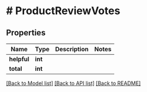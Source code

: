 # # ProductReviewVotes

## Properties

Name | Type | Description | Notes
------------ | ------------- | ------------- | -------------
**helpful** | **int** |  |
**total** | **int** |  |

[[Back to Model list]](../../README.md#models) [[Back to API list]](../../README.md#endpoints) [[Back to README]](../../README.md)
